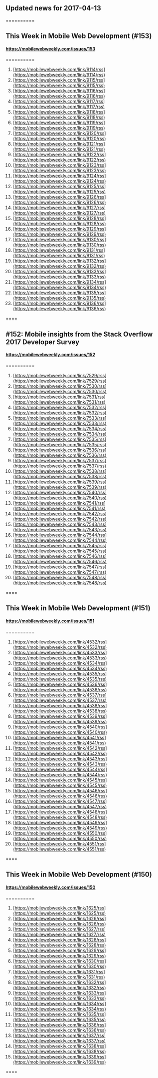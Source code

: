 ## Updated news for 2017-04-13 

==========
## This Week in Mobile Web Development (#153)
#### https://mobilewebweekly.com/issues/153

==========
  1. [https://mobilewebweekly.com/link/9114/rss](https://mobilewebweekly.com/link/9114/rss) 
  2. [https://mobilewebweekly.com/link/9115/rss](https://mobilewebweekly.com/link/9115/rss) 
  3. [https://mobilewebweekly.com/link/9116/rss](https://mobilewebweekly.com/link/9116/rss) 
  4. [https://mobilewebweekly.com/link/9117/rss](https://mobilewebweekly.com/link/9117/rss) 
  5. [https://mobilewebweekly.com/link/9118/rss](https://mobilewebweekly.com/link/9118/rss) 
  6. [https://mobilewebweekly.com/link/9119/rss](https://mobilewebweekly.com/link/9119/rss) 
  8. [https://mobilewebweekly.com/link/9120/rss](https://mobilewebweekly.com/link/9120/rss) 
  9. [https://mobilewebweekly.com/link/9121/rss](https://mobilewebweekly.com/link/9121/rss) 
  10. [https://mobilewebweekly.com/link/9122/rss](https://mobilewebweekly.com/link/9122/rss) 
  11. [https://mobilewebweekly.com/link/9123/rss](https://mobilewebweekly.com/link/9123/rss) 
  12. [https://mobilewebweekly.com/link/9124/rss](https://mobilewebweekly.com/link/9124/rss) 
  13. [https://mobilewebweekly.com/link/9125/rss](https://mobilewebweekly.com/link/9125/rss) 
  14. [https://mobilewebweekly.com/link/9126/rss](https://mobilewebweekly.com/link/9126/rss) 
  15. [https://mobilewebweekly.com/link/9127/rss](https://mobilewebweekly.com/link/9127/rss) 
  16. [https://mobilewebweekly.com/link/9128/rss](https://mobilewebweekly.com/link/9128/rss) 
  17. [https://mobilewebweekly.com/link/9129/rss](https://mobilewebweekly.com/link/9129/rss) 
  18. [https://mobilewebweekly.com/link/9130/rss](https://mobilewebweekly.com/link/9130/rss) 
  19. [https://mobilewebweekly.com/link/9131/rss](https://mobilewebweekly.com/link/9131/rss) 
  20. [https://mobilewebweekly.com/link/9132/rss](https://mobilewebweekly.com/link/9132/rss) 
  21. [https://mobilewebweekly.com/link/9133/rss](https://mobilewebweekly.com/link/9133/rss) 
  22. [https://mobilewebweekly.com/link/9134/rss](https://mobilewebweekly.com/link/9134/rss) 
  23. [https://mobilewebweekly.com/link/9135/rss](https://mobilewebweekly.com/link/9135/rss) 
  24. [https://mobilewebweekly.com/link/9136/rss](https://mobilewebweekly.com/link/9136/rss) 

====
## #152: Mobile insights from the Stack Overflow 2017 Developer Survey
#### https://mobilewebweekly.com/issues/152

==========
  1. [https://mobilewebweekly.com/link/7529/rss](https://mobilewebweekly.com/link/7529/rss) 
  2. [https://mobilewebweekly.com/link/7530/rss](https://mobilewebweekly.com/link/7530/rss) 
  3. [https://mobilewebweekly.com/link/7531/rss](https://mobilewebweekly.com/link/7531/rss) 
  4. [https://mobilewebweekly.com/link/7532/rss](https://mobilewebweekly.com/link/7532/rss) 
  5. [https://mobilewebweekly.com/link/7533/rss](https://mobilewebweekly.com/link/7533/rss) 
  7. [https://mobilewebweekly.com/link/7534/rss](https://mobilewebweekly.com/link/7534/rss) 
  8. [https://mobilewebweekly.com/link/7535/rss](https://mobilewebweekly.com/link/7535/rss) 
  9. [https://mobilewebweekly.com/link/7536/rss](https://mobilewebweekly.com/link/7536/rss) 
  10. [https://mobilewebweekly.com/link/7537/rss](https://mobilewebweekly.com/link/7537/rss) 
  11. [https://mobilewebweekly.com/link/7538/rss](https://mobilewebweekly.com/link/7538/rss) 
  12. [https://mobilewebweekly.com/link/7539/rss](https://mobilewebweekly.com/link/7539/rss) 
  13. [https://mobilewebweekly.com/link/7540/rss](https://mobilewebweekly.com/link/7540/rss) 
  14. [https://mobilewebweekly.com/link/7541/rss](https://mobilewebweekly.com/link/7541/rss) 
  15. [https://mobilewebweekly.com/link/7542/rss](https://mobilewebweekly.com/link/7542/rss) 
  16. [https://mobilewebweekly.com/link/7543/rss](https://mobilewebweekly.com/link/7543/rss) 
  17. [https://mobilewebweekly.com/link/7544/rss](https://mobilewebweekly.com/link/7544/rss) 
  18. [https://mobilewebweekly.com/link/7545/rss](https://mobilewebweekly.com/link/7545/rss) 
  19. [https://mobilewebweekly.com/link/7546/rss](https://mobilewebweekly.com/link/7546/rss) 
  20. [https://mobilewebweekly.com/link/7547/rss](https://mobilewebweekly.com/link/7547/rss) 
  21. [https://mobilewebweekly.com/link/7548/rss](https://mobilewebweekly.com/link/7548/rss) 

====
## This Week in Mobile Web Development (#151)
#### https://mobilewebweekly.com/issues/151

==========
  1. [https://mobilewebweekly.com/link/4532/rss](https://mobilewebweekly.com/link/4532/rss) 
  2. [https://mobilewebweekly.com/link/4533/rss](https://mobilewebweekly.com/link/4533/rss) 
  3. [https://mobilewebweekly.com/link/4534/rss](https://mobilewebweekly.com/link/4534/rss) 
  4. [https://mobilewebweekly.com/link/4535/rss](https://mobilewebweekly.com/link/4535/rss) 
  5. [https://mobilewebweekly.com/link/4536/rss](https://mobilewebweekly.com/link/4536/rss) 
  6. [https://mobilewebweekly.com/link/4537/rss](https://mobilewebweekly.com/link/4537/rss) 
  8. [https://mobilewebweekly.com/link/4538/rss](https://mobilewebweekly.com/link/4538/rss) 
  9. [https://mobilewebweekly.com/link/4539/rss](https://mobilewebweekly.com/link/4539/rss) 
  10. [https://mobilewebweekly.com/link/4540/rss](https://mobilewebweekly.com/link/4540/rss) 
  11. [https://mobilewebweekly.com/link/4541/rss](https://mobilewebweekly.com/link/4541/rss) 
  12. [https://mobilewebweekly.com/link/4542/rss](https://mobilewebweekly.com/link/4542/rss) 
  13. [https://mobilewebweekly.com/link/4543/rss](https://mobilewebweekly.com/link/4543/rss) 
  14. [https://mobilewebweekly.com/link/4544/rss](https://mobilewebweekly.com/link/4544/rss) 
  15. [https://mobilewebweekly.com/link/4545/rss](https://mobilewebweekly.com/link/4545/rss) 
  16. [https://mobilewebweekly.com/link/4546/rss](https://mobilewebweekly.com/link/4546/rss) 
  17. [https://mobilewebweekly.com/link/4547/rss](https://mobilewebweekly.com/link/4547/rss) 
  18. [https://mobilewebweekly.com/link/4548/rss](https://mobilewebweekly.com/link/4548/rss) 
  19. [https://mobilewebweekly.com/link/4549/rss](https://mobilewebweekly.com/link/4549/rss) 
  20. [https://mobilewebweekly.com/link/4550/rss](https://mobilewebweekly.com/link/4550/rss) 
  21. [https://mobilewebweekly.com/link/4551/rss](https://mobilewebweekly.com/link/4551/rss) 

====
## This Week in Mobile Web Development (#150)
#### https://mobilewebweekly.com/issues/150

==========
  1. [https://mobilewebweekly.com/link/1625/rss](https://mobilewebweekly.com/link/1625/rss) 
  2. [https://mobilewebweekly.com/link/1626/rss](https://mobilewebweekly.com/link/1626/rss) 
  3. [https://mobilewebweekly.com/link/1627/rss](https://mobilewebweekly.com/link/1627/rss) 
  4. [https://mobilewebweekly.com/link/1628/rss](https://mobilewebweekly.com/link/1628/rss) 
  6. [https://mobilewebweekly.com/link/1629/rss](https://mobilewebweekly.com/link/1629/rss) 
  7. [https://mobilewebweekly.com/link/1630/rss](https://mobilewebweekly.com/link/1630/rss) 
  8. [https://mobilewebweekly.com/link/1631/rss](https://mobilewebweekly.com/link/1631/rss) 
  9. [https://mobilewebweekly.com/link/1632/rss](https://mobilewebweekly.com/link/1632/rss) 
  10. [https://mobilewebweekly.com/link/1633/rss](https://mobilewebweekly.com/link/1633/rss) 
  11. [https://mobilewebweekly.com/link/1634/rss](https://mobilewebweekly.com/link/1634/rss) 
  12. [https://mobilewebweekly.com/link/1635/rss](https://mobilewebweekly.com/link/1635/rss) 
  13. [https://mobilewebweekly.com/link/1636/rss](https://mobilewebweekly.com/link/1636/rss) 
  14. [https://mobilewebweekly.com/link/1637/rss](https://mobilewebweekly.com/link/1637/rss) 
  15. [https://mobilewebweekly.com/link/1638/rss](https://mobilewebweekly.com/link/1638/rss) 
  16. [https://mobilewebweekly.com/link/1639/rss](https://mobilewebweekly.com/link/1639/rss) 

====
